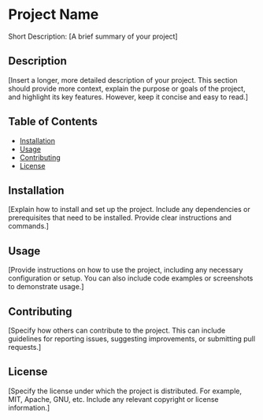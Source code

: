 # Project Name

Short Description: [A brief summary of your project]

## Description

[Insert a longer, more detailed description of your project. This section should provide more context, explain the purpose or goals of the project, and highlight its key features. However, keep it concise and easy to read.]

## Table of Contents

- [Installation](#installation)
- [Usage](#usage)
- [Contributing](#contributing)
- [License](#license)

## Installation

[Explain how to install and set up the project. Include any dependencies or prerequisites that need to be installed. Provide clear instructions and commands.]

## Usage

[Provide instructions on how to use the project, including any necessary configuration or setup. You can also include code examples or screenshots to demonstrate usage.]

## Contributing

[Specify how others can contribute to the project. This can include guidelines for reporting issues, suggesting improvements, or submitting pull requests.]

## License

[Specify the license under which the project is distributed. For example, MIT, Apache, GNU, etc. Include any relevant copyright or license information.]

